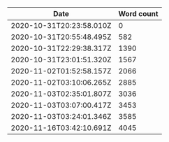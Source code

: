 | Date                     | Word count |
| ------------------------ | ---------- |
| 2020-10-31T20:23:58.010Z | 0          |
| 2020-10-31T20:55:48.495Z | 582        |
| 2020-10-31T22:29:38.317Z | 1390       |
| 2020-10-31T23:01:51.320Z | 1567       |
| 2020-11-02T01:52:58.157Z | 2066       |
| 2020-11-02T03:10:06.265Z | 2885       |
| 2020-11-03T02:35:01.807Z | 3036       |
| 2020-11-03T03:07:00.417Z | 3453       |
| 2020-11-03T03:24:01.346Z | 3585       |
| 2020-11-16T03:42:10.691Z | 4045       |
